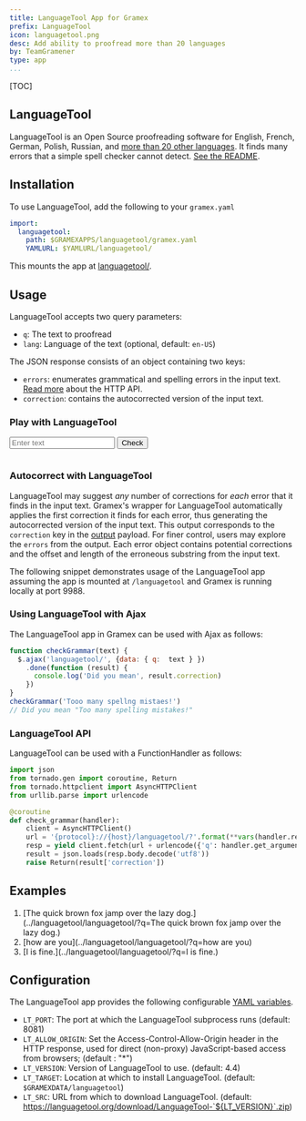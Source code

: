 ```yaml
---
title: LanguageTool App for Gramex
prefix: LanguageTool
icon: languagetool.png
desc: Add ability to proofread more than 20 languages
by: TeamGramener
type: app
...
```


[TOC]

## LanguageTool

LanguageTool is an Open Source proofreading software for English, French, German,
Polish, Russian, and [more than 20 other languages](https://languagetool.org/languages/).
It finds many errors that a simple spell checker cannot detect.
[See the README](https://github.com/languagetool-org/languagetool/blob/master/languagetool-standalone/README.md).

## Installation

To use LanguageTool, add the following to your `gramex.yaml`

```yaml
import:
  languagetool:
    path: $GRAMEXAPPS/languagetool/gramex.yaml
    YAMLURL: $YAMLURL/languagetool/
```

This mounts the app at [languagetool/](languagetool/).


## Usage

LanguageTool accepts two query parameters:

- `q`: The text to proofread
- `lang`: Language of the text (optional, default: `en-US`)

The JSON response consists of an object containing two keys:

- `errors`: enumerates grammatical and spelling errors in the input text. [Read more](http://wiki.languagetool.org/http-server#toc2) about the HTTP API.
- `correction`: contains the autocorrected version of the input text.

### Play with LanguageTool

<form class="ltform form-inline">
  <input type="text" class="form-control" placeholder="Enter text">
  <button class="btn btn-secondary ml-2">Check</button>
</form>
<div class="alert alert-success collapse my-2" role="alert">
  <p class="correction"></p>
  <pre class="language-json ltout"></code></pre>
</div>
<script>
  $('.ltform').on('submit', function (e) {
    e.preventDefault()
    $.ajax({
      url: "../languagetool/languagetool/",
      data: { q: $('.ltform input').val() }
    }).done(function (data) {
      $('.ltout').html(JSON.stringify(data, null, 4))
      $('.correction').html('Correction: <strong>' + data.correction + '</strong>')
      $('.alert-success').removeClass('collapse')
    })
  })
</script>

### Autocorrect with LanguageTool

LanguageTool may suggest _any_ number of corrections for _each_ error that it finds in the input text.
Gramex's wrapper for LanguageTool automatically applies the first correction it finds for each error,
thus generating the autocorrected version of the input text.
This output corresponds to the `correction` key in the [output](#usage) payload.
For finer control, users may explore the `errors` from the output.
Each error object contains potential corrections and the offset and length of the erroneous substring from the input text.

The following snippet demonstrates usage of the LanguageTool app assuming the app is mounted at `/languagetool` and Gramex is running locally at port 9988.

### Using LanguageTool with Ajax

The LanguageTool app in Gramex can be used with Ajax as follows:

```js
function checkGrammar(text) {
  $.ajax('languagetool/', {data: { q:  text } })
    .done(function (result) {
      console.log('Did you mean', result.correction)
    })
}
checkGrammar('Tooo many spellng mistaes!')
// Did you mean "Too many spelling mistakes!"
```


### LanguageTool API

LanguageTool can be used with a FunctionHandler as follows:

```python
import json
from tornado.gen import coroutine, Return
from tornado.httpclient import AsyncHTTPClient
from urllib.parse import urlencode

@coroutine
def check_grammar(handler):
    client = AsyncHTTPClient()
    url = '{protocol}://{host}/languagetool/?'.format(**vars(handler.request))
    resp = yield client.fetch(url + urlencode({'q': handler.get_argument('q')}))
    result = json.loads(resp.body.decode('utf8'))
    raise Return(result['correction'])
```


## Examples

1. [The quick brown fox jamp over the lazy dog.](../languagetool/languagetool/?q=The quick brown fox jamp over the lazy dog.)
2. [how are you](../languagetool/languagetool/?q=how are you)
3. [I is fine.](../languagetool/languagetool/?q=I is fine.)


## Configuration

The LanguageTool app provides the following configurable [YAML variables](../config/#yaml-variables).

- `LT_PORT`: The port at which the LanguageTool subprocess runs (default: 8081)
- `LT_ALLOW_ORIGIN`: Set the Access-Control-Allow-Origin header in the HTTP response,
  used for direct (non-proxy) JavaScript-based access from browsers; (default : "*")
- `LT_VERSION`: Version of LanguageTool to use. (default: 4.4)
- `LT_TARGET`: Location at which to install LanguageTool. (default: `$GRAMEXDATA/languagetool`)
- `LT_SRC`: URL from which to download LanguageTool.
  (default: https://languagetool.org/download/LanguageTool-`${LT_VERSION}`.zip)
